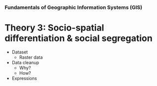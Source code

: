 ### Fundamentals of Geographic Information Systems (GIS)

# Theory 3: Socio-spatial differentiation & social segregation

- Dataset
	- Raster data
- Data cleanup
	- Why?
	- How?
- Expressions

<!--stackedit_data:
eyJoaXN0b3J5IjpbMTYwMTQ2NDQwMF19
-->